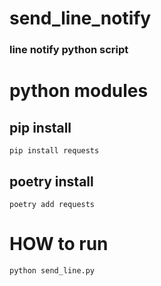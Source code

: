 # send_line_notify
### line notify python script

# python modules
## pip install
```
pip install requests
```

## poetry install
```
poetry add requests
```

# HOW to run
```
python send_line.py
```
